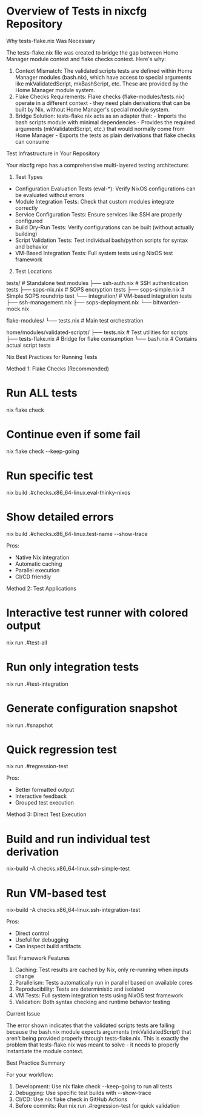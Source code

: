# Overview of Tests in nixcfg Repository

  Why tests-flake.nix Was Necessary

  The tests-flake.nix file was created to bridge the gap between Home Manager module context and flake checks context. Here's
  why:

  1. Context Mismatch: The validated scripts tests are defined within Home Manager modules (bash.nix), which have access to
  special arguments like mkValidatedScript, mkBashScript, etc. These are provided by the Home Manager module system.
  2. Flake Checks Requirements: Flake checks (flake-modules/tests.nix) operate in a different context - they need plain
  derivations that can be built by Nix, without Home Manager's special module system.
  3. Bridge Solution: tests-flake.nix acts as an adapter that:
    - Imports the bash scripts module with minimal dependencies
    - Provides the required arguments (mkValidatedScript, etc.) that would normally come from Home Manager
    - Exports the tests as plain derivations that flake checks can consume

  Test Infrastructure in Your Repository

  Your nixcfg repo has a comprehensive multi-layered testing architecture:

  1. Test Types

  - Configuration Evaluation Tests (eval-*): Verify NixOS configurations can be evaluated without errors
  - Module Integration Tests: Check that custom modules integrate correctly
  - Service Configuration Tests: Ensure services like SSH are properly configured
  - Build Dry-Run Tests: Verify configurations can be built (without actually building)
  - Script Validation Tests: Test individual bash/python scripts for syntax and behavior
  - VM-Based Integration Tests: Full system tests using NixOS test framework

  2. Test Locations

  tests/                          # Standalone test modules
  ├── ssh-auth.nix               # SSH authentication tests
  ├── sops-nix.nix              # SOPS encryption tests
  ├── sops-simple.nix           # Simple SOPS roundtrip test
  └── integration/              # VM-based integration tests
      ├── ssh-management.nix
      ├── sops-deployment.nix
      └── bitwarden-mock.nix

  flake-modules/
  └── tests.nix                  # Main test orchestration

  home/modules/validated-scripts/
  ├── tests.nix                  # Test utilities for scripts
  ├── tests-flake.nix           # Bridge for flake consumption
  └── bash.nix                  # Contains actual script tests

  Nix Best Practices for Running Tests

  Method 1: Flake Checks (Recommended)

  # Run ALL tests
  nix flake check

  # Continue even if some fail
  nix flake check --keep-going

  # Run specific test
  nix build .#checks.x86_64-linux.eval-thinky-nixos

  # Show detailed errors
  nix build .#checks.x86_64-linux.test-name --show-trace

  Pros:
  - Native Nix integration
  - Automatic caching
  - Parallel execution
  - CI/CD friendly

  Method 2: Test Applications

  # Interactive test runner with colored output
  nix run .#test-all

  # Run only integration tests
  nix run .#test-integration

  # Generate configuration snapshot
  nix run .#snapshot

  # Quick regression test
  nix run .#regression-test

  Pros:
  - Better formatted output
  - Interactive feedback
  - Grouped test execution

  Method 3: Direct Test Execution

  # Build and run individual test derivation
  nix-build -A checks.x86_64-linux.ssh-simple-test

  # Run VM-based test
  nix-build -A checks.x86_64-linux.ssh-integration-test

  Pros:
  - Direct control
  - Useful for debugging
  - Can inspect build artifacts

  Test Framework Features

  1. Caching: Test results are cached by Nix, only re-running when inputs change
  2. Parallelism: Tests automatically run in parallel based on available cores
  3. Reproducibility: Tests are deterministic and isolated
  4. VM Tests: Full system integration tests using NixOS test framework
  5. Validation: Both syntax checking and runtime behavior testing

  Current Issue

  The error shown indicates that the validated scripts tests are failing because the bash.nix module expects arguments
  (mkValidatedScript) that aren't being provided properly through tests-flake.nix. This is exactly the problem that
  tests-flake.nix was meant to solve - it needs to properly instantiate the module context.

  Best Practice Summary

  For your workflow:
  1. Development: Use nix flake check --keep-going to run all tests
  2. Debugging: Use specific test builds with --show-trace
  3. CI/CD: Use nix flake check in GitHub Actions
  4. Before commits: Run nix run .#regression-test for quick validation
